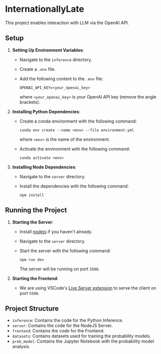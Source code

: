 # InternationallyLate

This project enables interaction with LLM via the OpenAI API.

## Setup

1. **Setting Up Environment Variables**:

   - Navigate to the `inference` directory.
   - Create a `.env` file.
   - Add the following content to the `.env` file:

      ```text
      OPENAI_API_KEY=<your_openai_key>
      ```

      where `<your_openai_key>` is your OpenAI API key (remove the angle brackets).

2. **Installing Python Dependencies**:

   - Create a conda environment with the following command:

      ```shell
      conda env create --name <env> --file environment.yml
      ```

      where `<env>` is the name of the environment.
   - Activate the environment with the following command:

      ```shell
      conda activate <env>
      ```

3. **Installing Node Dependencies**:

   - Navigate to the `server` directory.
   - Install the dependencies with the following command:

      ```shell
      npm install
      ```

## Running the Project

1. **Starting the Server**:

   - Install [nodejs](https://nodejs.org/en/) if you haven't already.
   - Navigate to the `server` directory.
   - Start the server with the following command:

      ```shell
      npm run dev
      ```

      The server will be running on port `3500`.

2. **Starting the Frontend**:

   - We are using VSCode's [Live Server extension](https://marketplace.visualstudio.com/items?itemName=ritwickdey.LiveServer) to serve the client on port `5500`.

## Project Structure

- `inference`: Contains the code for the Python Inference.
- `server`: Contains the code for the NodeJS Server.
- `frontend`: Contains the code for the Frontend.
- `datasets`: Contains datasets used for training the probability models.
- `prob_model`: Contains the Jupyter Notebook with the probability model analysis.
